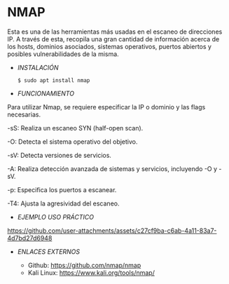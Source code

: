 # **NMAP**

Esta es una de las herramientas más usadas en el escaneo de direcciones IP. A través de esta, recopila una gran cantidad de información acerca de los hosts, dominios asociados, sistemas operativos, puertos abiertos y posibles vulnerabilidades de la misma.

- *INSTALACIÓN*

      $ sudo apt install nmap

- *FUNCIONAMIENTO*

Para utilizar Nmap, se requiere especificar la IP o dominio y las flags necesarias.

-sS: Realiza un escaneo SYN (half-open scan).

-O: Detecta el sistema operativo del objetivo.

-sV: Detecta versiones de servicios.

-A: Realiza detección avanzada de sistemas y servicios, incluyendo -O y -sV.

-p: Especifica los puertos a escanear.

-T4: Ajusta la agresividad del escaneo.

- *EJEMPLO USO PRÁCTICO*



https://github.com/user-attachments/assets/c27cf9ba-c6ab-4a11-83a7-4d7bd27d6948



- *ENLACES EXTERNOS*

  - Github: https://github.com/nmap/nmap
  - Kali Linux: https://www.kali.org/tools/nmap/
